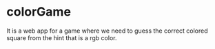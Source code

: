 # colorGame
It is a web app for a game where we need to guess the correct colored square from the hint that is a rgb color. 
